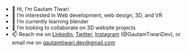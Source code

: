 - 👋 Hi, I’m Gautam Tiwari
- 👀 I’m interested in Web development, web design, 3D, and VR
- 🌱 I’m currently learning blender
- 💞️ I’m looking to collaborate on 3D website projects
- 📫 Reach me on [Linkedin](linkedin.com/in/GautamTiwariDev/), [Twitter](twitter.com/GautamTiwariDev), [Instagram](instagram.com/gautamtiwaridev/) (@GautamTiwariDev), or email me on gautamtiwari.dev@gmail.com
